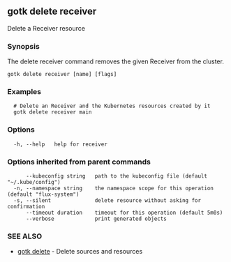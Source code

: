 ## gotk delete receiver

Delete a Receiver resource

### Synopsis

The delete receiver command removes the given Receiver from the cluster.

```
gotk delete receiver [name] [flags]
```

### Examples

```
  # Delete an Receiver and the Kubernetes resources created by it
  gotk delete receiver main

```

### Options

```
  -h, --help   help for receiver
```

### Options inherited from parent commands

```
      --kubeconfig string   path to the kubeconfig file (default "~/.kube/config")
  -n, --namespace string    the namespace scope for this operation (default "flux-system")
  -s, --silent              delete resource without asking for confirmation
      --timeout duration    timeout for this operation (default 5m0s)
      --verbose             print generated objects
```

### SEE ALSO

* [gotk delete](gotk_delete.md)	 - Delete sources and resources

